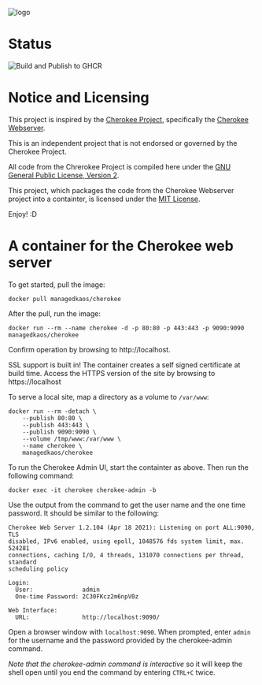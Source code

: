 ![logo](https://raw.githubusercontent.com/managedkaos/cherokee/master/img/cherokee-logo.png)

# Status
![Build and Publish to GHCR](https://github.com/managedkaos/cherokee/actions/workflows/publish-image-to-ghcr.yml/badge.svg)

# Notice and Licensing
This project is inspired by the [Cherokee Project](https://github.com/cherokee), specifically the [Cherokee Webserver](https://github.com/cherokee/webserver).

This is an independent project that is not endorsed or governed by the Cherokee Project.  

All code from the Chrerokee Project is compiled here under the [GNU General Public License, Version 2](https://github.com/cherokee/webserver/blob/master/COPYING).

This project, which packages the code from the Cherokee Webserver project into a containter, is licensed under the [MIT License](https://github.com/managedkaos/cherokee/blob/main/LICENSE).

Enjoy! :D

# A container for the Cherokee web server
To get started, pull the image:

```
docker pull managedkaos/cherokee
```

After the pull, run the image:

```
docker run --rm --name cherokee -d -p 80:80 -p 443:443 -p 9090:9090 managedkaos/cherokee
```

Confirm operation by browsing to http://localhost.

SSL support is built in!  The container creates a self signed certificate at build time.  Access the HTTPS version of the site by browsing to https://localhost

To serve a local site, map a directory as a volume to `/var/www`:

```
docker run --rm -detach \
    --publish 80:80 \
    --publish 443:443 \
    --publish 9090:9090 \
    --volume /tmp/www:/var/www \
    --name cherokee \
    managedkaos/cherokee
```

To run the Cherokee Admin UI, start the containter as above. Then run the following command:

```
docker exec -it cherokee cherokee-admin -b
```

Use the output from the command to get the user name and the one time password.  It should be similar to the following:

```
Cherokee Web Server 1.2.104 (Apr 18 2021): Listening on port ALL:9090, TLS
disabled, IPv6 enabled, using epoll, 1048576 fds system limit, max. 524281
connections, caching I/O, 4 threads, 131070 connections per thread, standard
scheduling policy

Login:
  User:              admin
  One-time Password: 2C30FKcz2m6npV0z

Web Interface:
  URL:               http://localhost:9090/
```

Open a browser window with `localhost:9090`.  When prompted, enter `admin` for the username and the password provided by the cherokee-admin command.

*Note that the cherokee-admin command is interactive* so it will keep the shell open until you end the command by entering `CTRL+C` twice.

